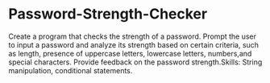 # Password-Strength-Checker
Create a program that checks the strength of a password. Prompt the user to input a password and analyze its strength based on certain criteria, such as length, presence of uppercase letters, lowercase letters, numbers,and special characters. Provide feedback on the password strength.Skills: String manipulation, conditional statements.
